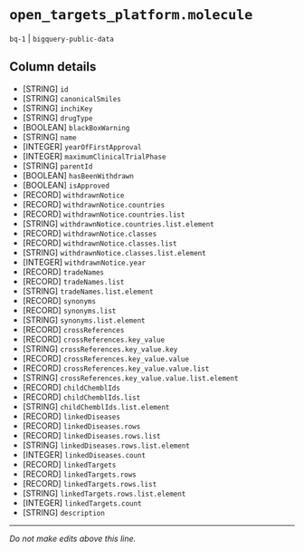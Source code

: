# `open_targets_platform.molecule`
`bq-1` | `bigquery-public-data`

## Column details
* [STRING]    `id`
* [STRING]    `canonicalSmiles`
* [STRING]    `inchiKey`
* [STRING]    `drugType`
* [BOOLEAN]   `blackBoxWarning`
* [STRING]    `name`
* [INTEGER]   `yearOfFirstApproval`
* [INTEGER]   `maximumClinicalTrialPhase`
* [STRING]    `parentId`
* [BOOLEAN]   `hasBeenWithdrawn`
* [BOOLEAN]   `isApproved`
* [RECORD]    `withdrawnNotice`
* [RECORD]    `withdrawnNotice.countries`
* [RECORD]    `withdrawnNotice.countries.list`
* [STRING]    `withdrawnNotice.countries.list.element`
* [RECORD]    `withdrawnNotice.classes`
* [RECORD]    `withdrawnNotice.classes.list`
* [STRING]    `withdrawnNotice.classes.list.element`
* [INTEGER]   `withdrawnNotice.year`
* [RECORD]    `tradeNames`
* [RECORD]    `tradeNames.list`
* [STRING]    `tradeNames.list.element`
* [RECORD]    `synonyms`
* [RECORD]    `synonyms.list`
* [STRING]    `synonyms.list.element`
* [RECORD]    `crossReferences`
* [RECORD]    `crossReferences.key_value`
* [STRING]    `crossReferences.key_value.key`
* [RECORD]    `crossReferences.key_value.value`
* [RECORD]    `crossReferences.key_value.value.list`
* [STRING]    `crossReferences.key_value.value.list.element`
* [RECORD]    `childChemblIds`
* [RECORD]    `childChemblIds.list`
* [STRING]    `childChemblIds.list.element`
* [RECORD]    `linkedDiseases`
* [RECORD]    `linkedDiseases.rows`
* [RECORD]    `linkedDiseases.rows.list`
* [STRING]    `linkedDiseases.rows.list.element`
* [INTEGER]   `linkedDiseases.count`
* [RECORD]    `linkedTargets`
* [RECORD]    `linkedTargets.rows`
* [RECORD]    `linkedTargets.rows.list`
* [STRING]    `linkedTargets.rows.list.element`
* [INTEGER]   `linkedTargets.count`
* [STRING]    `description`

-------------------------------------------------------------------------------
*Do not make edits above this line.*
